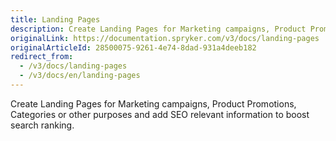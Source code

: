 ```yaml
---
title: Landing Pages
description: Create Landing Pages for Marketing campaigns, Product Promotions, Categories or other purposes and add SEO relevant information to boost search ranking.
originalLink: https://documentation.spryker.com/v3/docs/landing-pages
originalArticleId: 28500075-9261-4e74-8dad-931a4deeb182
redirect_from:
  - /v3/docs/landing-pages
  - /v3/docs/en/landing-pages
---
```


Create Landing Pages for Marketing campaigns, Product Promotions, Categories or other purposes and add SEO relevant information to boost search ranking.
